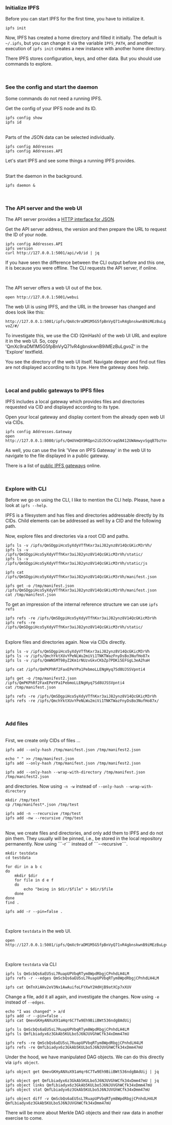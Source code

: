 ### Initialize IPFS

Before you can start IPFS for the first time, you have to initialize it.

```
ipfs init
```
Now, IPFS has created a home directory and filled it initially. 
The default is ```~/.ipfs```, but you can change it via the variable ```IPFS_PATH```, 
and another execution of ```ipfs init``` creates a new instance with another home directory.

There IPFS stores configuration, keys, and other data. But you should use commands to explore.

<br>

### See the config and start the daemon

Some commands do not need a running IPFS. 

Get the config of your IPFS node and its ID.

```
ipfs config show
ipfs id
```

<br>
Parts of the JSON data can be selected individually.

```
ipfs config Addresses
ipfs config Addresses.API
```

Let's start IPFS and see some things a running IPFS provides.

<br>
Start the daemon in the background.

```
ipfs daemon &
```

<br>

### The API server and the web UI

The API server provides a [HTTP interface for JSON](https://docs.ipfs.io/reference/api/http/).

Get the API server address, the version and then prepare the URL to request the ID of your node.

```
ipfs config Addresses.API
ipfs version
curl http://127.0.0.1:5001/api/v0/id | jq
```

If you have seen the difference between the CLI output before and this one, it is because you were offline. 
The CLI requests the API server, if online.

<br>

The API server offers a web UI out of the box.
```
open http://127.0.0.1:5001/webui
```

The web UI is using IPFS, and the URL in the browser has changed and does look like this:

```http://127.0.0.1:5001/ipfs/QmXc9raDM1M5G5fpBnVyQ71vR4gbnskwnB9iMEzBuLgvoZ/#/```

To investigate this, we use the CID (QmHash) of the web UI URL and explore it in the web UI. 
So, copy 'QmXc9raDM1M5G5fpBnVyQ71vR4gbnskwnB9iMEzBuLgvoZ' in the 'Explore' textfield.

You see the directory of the web UI itself. Navigate deeper and find out files are not displayed according to its type. 
Here the gateway does help. 

<br>

###  Local and public gateways to IPFS files

IPFS includes a local gateway which provides files and directories requested via CID and displayed according to its type.

Open your local gateway and display content from the already open web UI via CIDs.

```
ipfs config Addresses.Gateway
open http://127.0.0.1:8080/ipfs/QmUVmQX9RQpn2iDJ5CKraqGN412UWAmwyvSgqB7bzYovSV
```

As well, you can use the link 'View on IPFS Gateway' in the web UI to navigate to the file displayed in a public gateway.

There is a list of [public IPFS gateways](https://ipfs.github.io/public-gateway-checker/) online.

<br>

### Explore with CLI 

Before we go on using the CLI, I like to mention the CLI help. Please, have a look at ```ipfs --help```.

IPFS is a filesystem and has files and directories addressable directly by its CIDs. 
Child elements can be addressed as well by a CID and the following path.

Now, explore files and directories via a root CID and paths.

```
ipfs ls -v /ipfs/QmSDgpiHco5yXdyVTfhKxr3aiJ82ynz8V14QcGKicM3rVh/
ipfs ls -v /ipfs/QmSDgpiHco5yXdyVTfhKxr3aiJ82ynz8V14QcGKicM3rVh/static/
ipfs ls -v /ipfs/QmSDgpiHco5yXdyVTfhKxr3aiJ82ynz8V14QcGKicM3rVh/static/js

ipfs cat /ipfs/QmSDgpiHco5yXdyVTfhKxr3aiJ82ynz8V14QcGKicM3rVh/manifest.json

ipfs get -o /tmp/manifest.json /ipfs/QmSDgpiHco5yXdyVTfhKxr3aiJ82ynz8V14QcGKicM3rVh/manifest.json
cat /tmp/manifest.json
```

To get an impression of the internal reference structure we can use ```ipfs refs```

```
ipfs refs -re /ipfs/QmSDgpiHco5yXdyVTfhKxr3aiJ82ynz8V14QcGKicM3rVh
ipfs refs -re /ipfs/QmSDgpiHco5yXdyVTfhKxr3aiJ82ynz8V14QcGKicM3rVh/static/
```

<br>
Explore files and directories again. Now via CIDs directly.

```
ipfs ls -v /ipfs/QmSDgpiHco5yXdyVTfhKxr3aiJ82ynz8V14QcGKicM3rVh
ipfs ls -v /ipfs/QmchYktXUvYPeNLWu2miVi1TNKTWazFnyDsBo3NufHo87x
ipfs ls -v /ipfs/QmWNSMT98yZ2Km1rNUzvGkvCKbZp7PDKi5EFGgL3eA2haH

ipfs cat /ipfs/QmPKPhRf2FaxEPeYPa1PebmoLLENgHyq7Sd8UJSSVpnti4

ipfs get -o /tmp/manifest2.json /ipfs/QmPKPhRf2FaxEPeYPa1PebmoLLENgHyq7Sd8UJSSVpnti4
cat /tmp/manifest.json

ipfs refs -re /ipfs/QmSDgpiHco5yXdyVTfhKxr3aiJ82ynz8V14QcGKicM3rVh
ipfs refs -re /ipfs/QmchYktXUvYPeNLWu2miVi1TNKTWazFnyDsBo3NufHo87x/
```
<br>

### Add files

<br>
First, we create only CIDs of files ...

```
ipfs add --only-hash /tmp/manifest.json /tmp/manifest2.json

echo " " >> /tmp/manifest.json
ipfs add --only-hash /tmp/manifest.json /tmp/manifest2.json

ipfs add --only-hash --wrap-with-directory /tmp/manifest.json /tmp/manifest2.json

```
and directories. Now using ```-n -w``` instead of ```--only-hash --wrap-with-directory```
 
```
mkdir /tmp/test
cp /tmp/manifest*.json /tmp/test

ipfs add -n --recursive /tmp/test
ipfs add -nw --recursive /tmp/test
```

<br>
Now, we create files and directories, and only add them to IPFS and do not pin them. 
They usually will be pinned, i.e., be stored in the local repository permanently.
Now using ```-r``` instead of ```--recursive```.

```
mkdir testdata
cd testdata

for dir in a b c
do
    mkdir $dir
    for file in d e f
    do
        echo "being in $dir/$file" > $dir/$file
    done
done
find .

ipfs add -r --pin=false .
```

<br>

Explore ```testdata``` in the web UI.

```
open http://127.0.0.1:5001/ipfs/QmXc9raDM1M5G5fpBnVyQ71vR4gbnskwnB9iMEzBuLgvoZ/#/explore/QmScbQs6aEU5sL7RuapUPVbqRTym8WpdRbgjCPnhdLH4LM
```


<br>

Explore ```testdata``` via CLI

```
ipfs ls QmScbQs6aEU5sL7RuapUPVbqRTym8WpdRbgjCPnhdLH4LM
ipfs refs -r --edges QmScbQs6aEU5sL7RuapUPVbqRTym8WpdRbgjCPnhdLH4LM

ipfs cat QmTnXiAHv2eV3Nx1AwAuifoLFYXwY2HdHjB9atXCp7xXUV
```

Change a file, add it all again, and investigate the changes.
Now using ```-e``` instead of ```--edges```.

```
echo "I was changed" > a/d
ipfs add -r --pin=false .
ipfs cat QmevGKHyANXuX91aHqr6C7Tw9Eh9BiiBWt536ndgBAdUij

ipfs ls QmScbQs6aEU5sL7RuapUPVbqRTym8WpdRbgjCPnhdLH4LM
ipfs ls QmfLbiadyx6z3GkAb5KULbo5J6NJUVGhWCfk34xDmm47mU

ipfs refs -re QmScbQs6aEU5sL7RuapUPVbqRTym8WpdRbgjCPnhdLH4LM
ipfs refs -re QmfLbiadyx6z3GkAb5KULbo5J6NJUVGhWCfk34xDmm47mU
```

Under the hood, we have manipulated DAG objects. We can do this directly via ```ipfs object```.

```
ipfs object get QmevGKHyANXuX91aHqr6C7Tw9Eh9BiiBWt536ndgBAdUij | jq

ipfs object get QmfLbiadyx6z3GkAb5KULbo5J6NJUVGhWCfk34xDmm47mU | jq
ipfs object links QmfLbiadyx6z3GkAb5KULbo5J6NJUVGhWCfk34xDmm47mU
ipfs object stat QmfLbiadyx6z3GkAb5KULbo5J6NJUVGhWCfk34xDmm47mU

ipfs object diff -v QmScbQs6aEU5sL7RuapUPVbqRTym8WpdRbgjCPnhdLH4LM QmfLbiadyx6z3GkAb5KULbo5J6NJUVGhWCfk34xDmm47mU 
```

There will be more about Merkle DAG objects and their raw data in another exercise to come.

